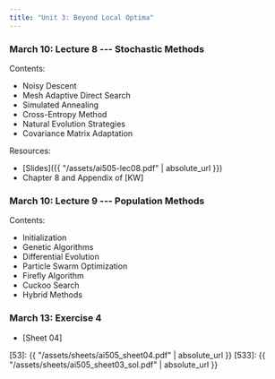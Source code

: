 ```yaml
---
title: "Unit 3: Beyond Local Optima" 
---
```




### March 10: Lecture 8 --- Stochastic Methods

Contents:

- Noisy Descent
- Mesh Adaptive Direct Search
- Simulated Annealing
- Cross-Entropy Method
- Natural Evolution Strategies
- Covariance Matrix Adaptation

Resources:

- [Slides]({{ "/assets/ai505-lec08.pdf" | absolute_url }})
- Chapter 8 and Appendix of [KW]

### March 10: Lecture 9 --- Population Methods

Contents:

- Initialization
- Genetic Algorithms
- Differential Evolution
- Particle Swarm Optimization
- Firefly Algorithm
- Cuckoo Search
- Hybrid Methods


### March 13: Exercise 4

- [Sheet 04]

[53]: {{ "/assets/sheets/ai505_sheet04.pdf" | absolute_url }}
[533]: {{ "/assets/sheets/ai505_sheet03_sol.pdf" | absolute_url }}

